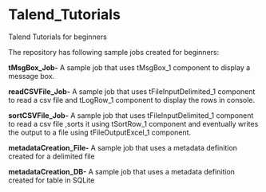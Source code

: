 # Talend_Tutorials
Talend Tutorials for beginners 

The repository has following sample jobs created for beginners:

**tMsgBox_Job-** A sample job that uses tMsgBox_1 component to display a message box.

**readCSVFile_Job-** A sample job that uses tFileInputDelimited_1 component to read a csv file and tLogRow_1 component to display the rows in console.

**sortCSVFile_Job-** A sample job that uses tFileInputDelimited_1 component to read a csv file ,sorts it using tSortRow_1 component and eventually writes the output to a file using tFileOutputExcel_1 component.

**metadataCreation_File-** A sample job that uses a metadata definition created for a delimited file

**metadataCreation_DB-** A sample job that uses a metadata definition created for table in SQLite
